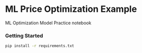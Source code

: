 #  ML Price Optimization Example

ML Optimization Model Practice notebook

### Getting Started

```bash
pip install -r requirements.txt
```
